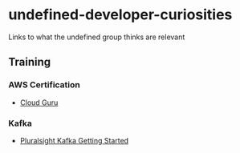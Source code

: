 # undefined-developer-curiosities
Links to what the undefined group thinks are relevant 

## Training
### AWS Certification 

- [Cloud Guru](https://acloud.guru/)

### Kafka

- [Pluralsight Kafka Getting Started](https://www.pluralsight.com/courses/apache-kafka-getting-started)